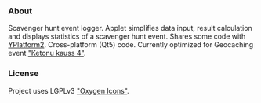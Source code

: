 ### About
Scavenger hunt event logger.
Applet simplifies data input, result calculation and displays statistics of a scavenger hunt event.
Shares some code with [YPlatform2](http://code.google.com/p/yplatform2/).
Cross-platform (Qt5) code.
Currently optimized for Geocaching event ["Ketonu kauss 4"](http://coord.info/GC5DJ5P).

### License
Project uses LGPLv3 ["Oxygen Icons"](http://www.oxygen-icons.org/).
